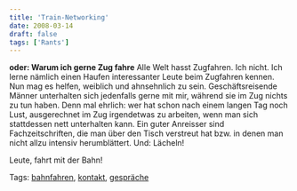 ```yaml
---
title: 'Train-Networking'
date: 2008-03-14
draft: false
tags: ['Rants']
---
```


**oder: Warum ich gerne Zug fahre** Alle Welt hasst Zugfahren. Ich nicht. Ich lerne nämlich einen Haufen interessanter Leute beim Zugfahren kennen. Nun mag es helfen, weiblich und ahnsehnlich zu sein. Geschäftsreisende Männer unterhalten sich jedenfalls gerne mit mir, während sie im Zug nichts zu tun haben. Denn mal ehrlich: wer hat schon nach einem langen Tag noch Lust, ausgerechnet im Zug irgendetwas zu arbeiten, wenn man sich stattdessen nett unterhalten kann. Ein guter Anreisser sind Fachzeitschriften, die man über den Tisch verstreut hat bzw. in denen man nicht allzu intensiv herumblättert. Und: Lächeln!

Leute, fahrt mit der Bahn!

Tags: [bahnfahren](http://technorati.com/tag/bahnfahren), [kontakt](http://technorati.com/tag/kontakt), [gespräche](http://technorati.com/tag/%20gespr%C3%A4che)